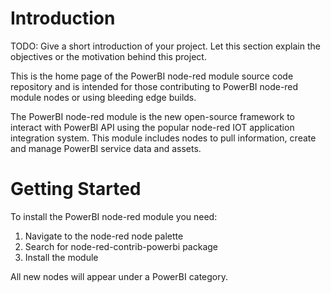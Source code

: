 # Introduction 
TODO: Give a short introduction of your project. Let this section explain the objectives or the motivation behind this project. 

This is the home page of the PowerBI node-red module source code repository and is intended for those contributing to PowerBI node-red module nodes or using bleeding edge builds. 

The PowerBI node-red module is the new open-source framework to interact with PowerBI API using the popular node-red IOT application integration system. This module includes nodes to pull information, create and manage PowerBI service data and assets. 

# Getting Started
To install the PowerBI node-red module you need: 
1) Navigate to the node-red node palette
1) Search for node-red-contrib-powerbi package
1) Install the module

All new nodes will appear under a PowerBI category. 

